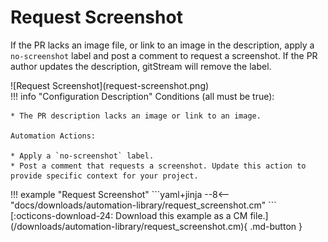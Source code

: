 # Request Screenshot
If the PR lacks an image file, or link to an image in the description, apply a `no-screenshot` label and post a comment to request a screenshot. If the PR author updates the description, gitStream will remove the label.

<div class="automationImage" style="align:right" markdown="1">
![Request Screenshot](request-screenshot.png)
</div>
<div class="automationDescription" markdown="1">
!!! info "Configuration Description"
    Conditions (all must be true):

    * The PR description lacks an image or link to an image.

    Automation Actions:

    * Apply a `no-screenshot` label.
    * Post a comment that requests a screenshot. Update this action to provide specific context for your project.
</div>
<div class="automationExample" markdown="1">
!!! example "Request Screenshot"
    ```yaml+jinja
    --8<-- "docs/downloads/automation-library/request_screenshot.cm"
    ```
    <div class="result" markdown>
      <span>
      [:octicons-download-24: Download this example as a CM file.](/downloads/automation-library/request_screenshot.cm){ .md-button }
      </span>
    </div>
</div>